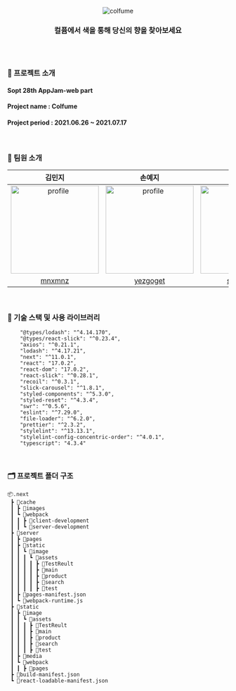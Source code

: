 <p align="center">
  <img src="https://user-images.githubusercontent.com/55784772/124712579-74773a00-df3a-11eb-9c15-62b7f2f41ff9.png" alt="colfume" >
  <h3 align="center">컬퓸에서 색을 통해 당신의 향을 찾아보세요</h3>
</p>
<br />
<br />

### 🧷   프로젝트 소개
####  Sopt 28th AppJam-web part 
#### Project name : Colfume
#### Project period : 2021.06.26 ~ 2021.07.17

<br />

### 📌  팀원 소개 

|                                                            김민지                                                             |                                                            손예지                                                            |                                                            김소령                                                            |                                                            김영서                                                             |
| :---------------------------------------------------------------------------------------------------------------------------: | :---------------------------------------------------------------------------------------------------------------------------: | :---------------------------------------------------------------------------------------------------------------------------: | :---------------------------------------------------------------------------------------------------------------------------: |
| <img src="https://avatars.githubusercontent.com/u/48766355?v=4" alt="profile" width="200" height="200"> | <img src="https://avatars.githubusercontent.com/u/55784772?v=4" alt="profile" width="200" height="200"> | <img src="https://user-images.githubusercontent.com/55784772/124715910-74793900-df3e-11eb-9745-2601765cd046.png" alt="profile" width="200" height="200"> | <img src="https://avatars.githubusercontent.com/u/79343830?v=4" alt="profile" width="200" height="200">
|                                             [mnxmnz](https://github.com/sohee-K)                                             |                                          [yezgoget](https://github.com/Hyun-juhee)                                          |                                            [soryeongk](https://github.com/soryeongk)                                            |                                              [kimyeongseo](https://github.com/kimyeongseo)                                              |
            
<br />

### 🔨 기술 스택 및 사용 라이브러리
```
    "@types/lodash": "^4.14.170",
    "@types/react-slick": "^0.23.4",
    "axios": "^0.21.1",
    "lodash": "^4.17.21",
    "next": "^11.0.1",
    "react": "17.0.2",
    "react-dom": "17.0.2",
    "react-slick": "^0.28.1",
    "recoil": "^0.3.1",
    "slick-carousel": "^1.8.1",
    "styled-components": "^5.3.0",
    "styled-reset": "^4.3.4",
    "swr": "^0.5.6",
    "eslint": "^7.29.0",
    "file-loader": "^6.2.0",
    "prettier": "^2.3.2",
    "stylelint": "^13.13.1",
    "stylelint-config-concentric-order": "^4.0.1",
    "typescript": "4.3.4"
```
<br />

### 🗂 프로젝트 폴더 구조
```
📦.next
 ┣ 📂cache
 ┃ ┣ 📂images
 ┃ ┗ 📂webpack
 ┃ ┃ ┣ 📂client-development
 ┃ ┃ ┗ 📂server-development
 ┣ 📂server
 ┃ ┣ 📂pages
 ┃ ┣ 📂static
 ┃ ┃ ┗ 📂image
 ┃ ┃ ┃ ┗ 📂assets
 ┃ ┃ ┃ ┃ ┣ 📂TestReult
 ┃ ┃ ┃ ┃ ┣ 📂main
 ┃ ┃ ┃ ┃ ┣ 📂product
 ┃ ┃ ┃ ┃ ┣ 📂search
 ┃ ┃ ┃ ┃ ┣ 📂test
 ┃ ┣ 📜pages-manifest.json
 ┃ ┗ 📜webpack-runtime.js
 ┣ 📂static
 ┃ ┣ 📂image
 ┃ ┃ ┗ 📂assets
 ┃ ┃ ┃ ┣ 📂TestReult
 ┃ ┃ ┃ ┣ 📂main
 ┃ ┃ ┃ ┣ 📂product
 ┃ ┃ ┃ ┣ 📂search
 ┃ ┃ ┃ ┣ 📂test
 ┃ ┣ 📂media
 ┃ ┗ 📂webpack
 ┃ ┃ ┣ 📂pages
 ┣ 📜build-manifest.json
 ┗ 📜react-loadable-manifest.json
```

